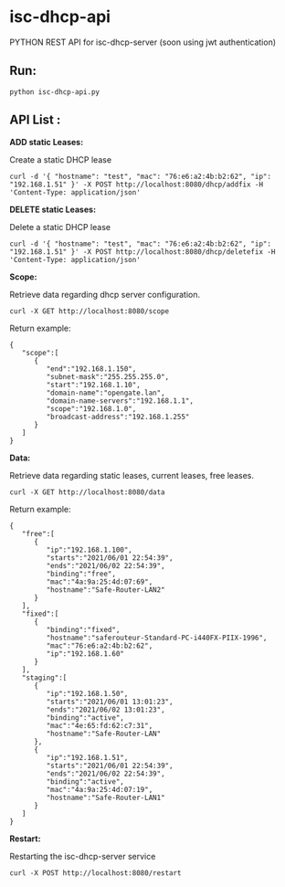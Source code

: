 # isc-dhcp-api

PYTHON REST API for isc-dhcp-server (soon using jwt authentication)

Run:
----
    python isc-dhcp-api.py


API List :
---------

**ADD static Leases:**

Create a static DHCP lease

    curl -d '{ "hostname": "test", "mac": "76:e6:a2:4b:b2:62", "ip": "192.168.1.51" }' -X POST http://localhost:8080/dhcp/addfix -H 'Content-Type: application/json'

**DELETE static Leases:**

Delete a static DHCP lease

    curl -d '{ "hostname": "test", "mac": "76:e6:a2:4b:b2:62", "ip": "192.168.1.51" }' -X POST http://localhost:8080/dhcp/deletefix -H 'Content-Type: application/json'

**Scope:**

Retrieve data regarding dhcp server configuration.

    curl -X GET http://localhost:8080/scope

Return example:

```
{
   "scope":[
      {
         "end":"192.168.1.150",
         "subnet-mask":"255.255.255.0",
         "start":"192.168.1.10",
         "domain-name":"opengate.lan",
         "domain-name-servers":"192.168.1.1",
         "scope":"192.168.1.0",
         "broadcast-address":"192.168.1.255"
      }
   ]
}
```

**Data:**

Retrieve data regarding static leases, current leases, free leases.

    curl -X GET http://localhost:8080/data

Return example:

```
{
   "free":[
      {
         "ip":"192.168.1.100",
         "starts":"2021/06/01 22:54:39",
         "ends":"2021/06/02 22:54:39",
         "binding":"free",
         "mac":"4a:9a:25:4d:07:69",
         "hostname":"Safe-Router-LAN2"
      }
   ],
   "fixed":[
      {
         "binding":"fixed",
         "hostname":"saferouteur-Standard-PC-i440FX-PIIX-1996",
         "mac":"76:e6:a2:4b:b2:62",
         "ip":"192.168.1.60"
      }
   ],
   "staging":[
      {
         "ip":"192.168.1.50",
         "starts":"2021/06/01 13:01:23",
         "ends":"2021/06/02 13:01:23",
         "binding":"active",
         "mac":"4e:65:fd:62:c7:31",
         "hostname":"Safe-Router-LAN"
      },
      {
         "ip":"192.168.1.51",
         "starts":"2021/06/01 22:54:39",
         "ends":"2021/06/02 22:54:39",
         "binding":"active",
         "mac":"4a:9a:25:4d:07:19",
         "hostname":"Safe-Router-LAN1"
      }
   ]
}
```

**Restart:**

Restarting the isc-dhcp-server service

    curl -X POST http://localhost:8080/restart
